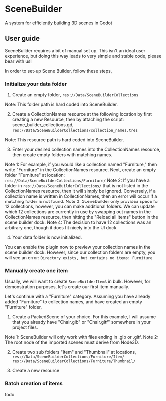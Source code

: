# SceneBuilder
A system for efficiently building 3D scenes in Godot

## User guide

SceneBuilder requires a bit of manual set up. This isn't an ideal user experience, but doing this way leads to very simple and stable code, please bear with us!

In order to set-up Scene Builder, follow these steps,

### Initialize your data folder

1) Create an empty folder,
	`res://Data/SceneBuilderCollections`

Note: This folder path is hard coded into SceneBuilder.

2) Create a CollectionNames resource at the following location by first creating a new Resource, then by attaching the script: scene_builder_collections.gd,
	`res://Data/SceneBuilderCollections/collection_names.tres`

Note: This resource path is hard coded into SceneBuilder.

3) Enter your desired collection names into the CollectionNames resource, then create empty folders with matching names.

Note 1: For example, if you would like a collection named "Furniture," then write "Furniture" in the CollectionNames resource. Next, create an empty folder "Furniture" at location: `res://Data/SceneBuilderCollections/Furniture/`
Note 2: If you have a folder in `res://Data/SceneBuilderCollections/` that is not listed in the CollectionNames resource, then it will simply be ignored. Conversely, if a collection name is written in CollectionNames, then an error will occur if a matching folder is not found.
Note 3: SceneBuilder only provides space for 12 collections, however, you can make additional folders. We can update which 12 collections are currently in use by swapping out names in the CollectionNames resource, then hitting the "Reload all items" button in the scene builder dock.
Note 4: The decision to have 12 collections was an arbitrary one, though it does fit nicely into the UI dock.

4) Your data folder is now initialized. 

You can enable the plugin now to preview your collection names in the scene builder dock. However, since our collection folders are empty, you will see an error: `Directory exists, but contains no items: Furniture`

### Manually create one item

Usually, we will want to create `SceneBuilderItem`s in bulk. However, for demonstration purposes, let's create our first item manually.

Let's continue with a "Furniture" category. Assuming you have already added "Furniture" to collection names, and have created an empty "Furniture" folder,

1) Create a PackedScene of your choice. For this example, I will assume that you already have "Chair.glb" or "Chair.gltf" somewhere in your project files.

Note 1: SceneBuilder will only work with files ending in .glb or .gltf. 
Note 2: The root node of the imported scenes must derive from Node3D.

2) Create two sub folders "Item" and "Thumbnail" at locations,
	`res://Data/SceneBuilderCollections/Furniture/Item/`
	`res://Data/SceneBuilderCollections/Furniture/Thumbnail/`

3) Create a new resource 

### Batch creation of items

todo

